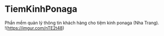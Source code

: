 # TiemKinhPonaga
Phần mềm quản lý thông tin khách hàng cho tiệm kinh ponaga (Nha Trang).
!(https://imgur.com/nTE2t48)
